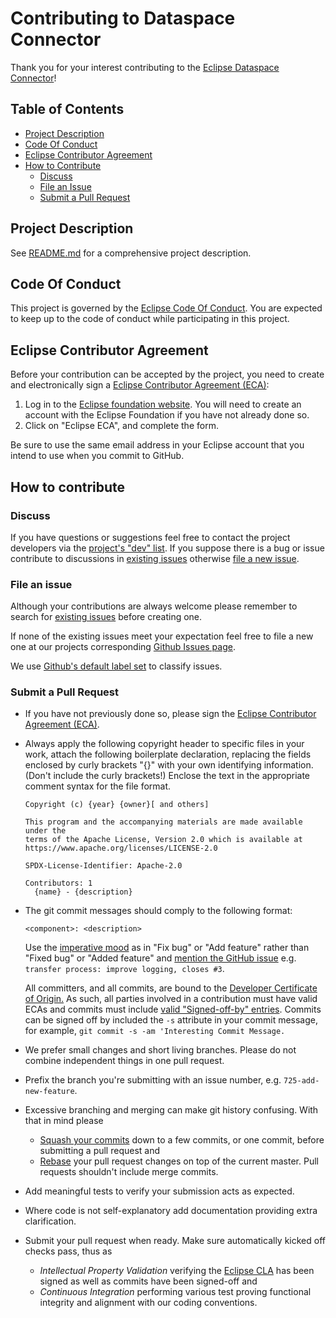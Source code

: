 Contributing to Dataspace Connector
===================================

Thank you for your interest contributing to
the [Eclipse Dataspace Connector](https://projects.eclipse.org/projects/technology.dataspaceconnector)!

## Table of Contents

* [Project Description](#project-description)
* [Code Of Conduct](#code-of-conduct)
* [Eclipse Contributor Agreement](#eclipse-contributor-agreement)
* [How to Contribute](#how-to-contribute)
    * [Discuss](#discuss)
    * [File an Issue](#file-an-issue)
    * [Submit a Pull Request](#submit-a-pull-request)

## Project Description

See [README.md](README.md) for a comprehensive project description.

## Code Of Conduct

This project is governed by
the [Eclipse Code Of Conduct](https://www.eclipse.org/org/documents/Community_Code_of_Conduct.php). You are expected to
keep up to the code of conduct while participating in this project.

## Eclipse Contributor Agreement

Before your contribution can be accepted by the project, you need to create and electronically sign
a [Eclipse Contributor Agreement (ECA)](http://www.eclipse.org/legal/ecafaq.php):

1. Log in to the [Eclipse foundation website](https://accounts.eclipse.org/user/login/). You will need to create an
   account with the Eclipse Foundation if you have not already done so.
2. Click on "Eclipse ECA", and complete the form.

Be sure to use the same email address in your Eclipse account that you intend to use when you commit to GitHub.

## How to contribute

### Discuss

If you have questions or suggestions feel free to contact the project developers via
the [project's "dev" list](https://dev.eclipse.org/mailman/listinfo/dataspaceconnector-dev). If you suppose there is a
bug or issue contribute to discussions in
[existing issues](https://github.com/eclipse-dataspaceconnector/DataSpaceConnector/issues?q=is%3Aissue+is%3Aopen)
otherwise [file a new issue](#file-an-issue).

### File an issue

Although your contributions are always welcome please remember to search
for [existing issues](https://github.com/eclipse-dataspaceconnector/DataSpaceConnector/issues?q=is%3Aissue+is%3Aopen)
before creating one.

If none of the existing issues meet your expectation feel free to file a new one at our projects
corresponding [Github Issues page](https://github.com/eclipse-dataspaceconnector/DataSpaceConnector/issues/new).

We
use [Github's default label set](https://docs.github.com/en/issues/using-labels-and-milestones-to-track-work/managing-labels)
to classify issues.

### Submit a Pull Request

* If you have not previously done so, please sign
  the [Eclipse Contributor Agreement (ECA)](http://www.eclipse.org/legal/ecafaq.php).

* Always apply the following copyright header to specific files in your work, attach the following boilerplate
  declaration, replacing the fields enclosed by curly brackets "{}" with your own identifying information. (Don't
  include the curly brackets!) Enclose the text in the appropriate comment syntax for the file format.

    ```text
    Copyright (c) {year} {owner}[ and others]

    This program and the accompanying materials are made available under the
    terms of the Apache License, Version 2.0 which is available at
    https://www.apache.org/licenses/LICENSE-2.0

    SPDX-License-Identifier: Apache-2.0

    Contributors: 1
      {name} - {description}
    ```

* The git commit messages should comply to the following format:
    ```
    <component>: <description>
    ```

  Use the [imperative mood](https://github.com/git/git/blob/master/Documentation/SubmittingPatches)
  as in "Fix bug" or "Add feature" rather than "Fixed bug" or "Added feature" and
  [mention the GitHub issue](https://docs.github.com/en/issues/tracking-your-work-with-issues/linking-a-pull-request-to-an-issue)
  e.g. `transfer process: improve logging, closes #3`.

  All committers, and all commits, are bound to
  the [Developer Certificate of Origin.](https://www.eclipse.org/legal/DCO.php)
  As such, all parties involved in a contribution must have valid ECAs and commits must
  include [valid "Signed-off-by" entries](https://wiki.eclipse.org/Development_Resources/Contributing_via_Git). Commits
  can be signed off by included the `-s` attribute in your commit message, for
  example, `git commit -s -am 'Interesting Commit Message.`

* We prefer small changes and short living branches. Please do not combine independent things in one pull request.

* Prefix the branch you're submitting with an issue number, e.g. `725-add-new-feature`.

* Excessive branching and merging can make git history confusing. With that in mind please

    * [Squash your commits](https://git-scm.com/book/en/v2/Git-Tools-Rewriting-History#_squashing)
      down to a few commits, or one commit, before submitting a pull request and
    * [Rebase](https://git-scm.com/book/en/v2/Git-Branching-Rebasing) your pull request changes on top of the current
      master. Pull requests shouldn't include merge commits.

* Add meaningful tests to verify your submission acts as expected.

* Where code is not self-explanatory add documentation providing extra clarification.

* Submit your pull request when ready. Make sure automatically kicked off checks pass, thus as

    * _Intellectual Property Validation_ verifying the [Eclipse CLA](#eclipse-contributor-agreement) has been signed as
      well as commits have been signed-off and
    * _Continuous Integration_ performing various test proving functional integrity and alignment with our coding
      conventions.
